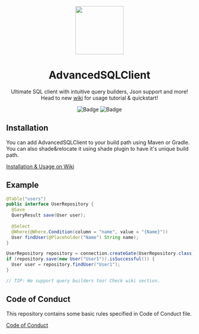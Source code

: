 <div align="center">
<img src="https://user-images.githubusercontent.com/67344817/230640267-dc49dac4-9c51-4657-a2d1-eb96c3a6b2a7.png" width="130px">
<!-- <img src="https://user-images.githubusercontent.com/67344817/201498814-84314078-3f88-4930-aec1-d3f437e5c9e8.png" width="130px"> -->

# AdvancedSQLClient
Ultimate SQL client with intuitive query builders, Json support and more!<br>
Head to new <a href="https://github.com/ZorTik/AdvancedSQLClient/wiki">wiki</a> for usage tutorial & quickstart!

![Badge](https://img.shields.io/jitpack/version/com.github.ZorTik/AdvancedSQLClient?style=for-the-badge) ![Badge](https://img.shields.io/github/license/ZorTik/AdvancedSQLClient?style=for-the-badge)
</div>



<!--<p align="center">
<img src="https://user-images.githubusercontent.com/67344817/183105393-af39026f-b059-4096-a880-1fe0e93eeeee.png" width="100%"></img>
</p>-->

## Installation
You can add AdvancedSQLClient to your build path using Maven or Gradle. You can also shade&relocate it using shade plugin to have it's unique build path.

<a href="https://github.com/ZorTik/AdvancedSQLClient/wiki">Installation & Usage on Wiki</a>

## Example
```java
@Table("users")
public interface UserRepository {
  @Save
  QueryResult save(User user);
  
  @Select
  @Where(@Where.Condition(column = "name", value = "{Name}"))
  User findUser(@Placeholder("Name") String name);
}

UserRepository repository = connection.createGate(UserRepository.class);
if (repository.save(new User("User1")).isSuccessful()) {
  User user = repository.findUser("User1");
}

// TIP: We support query builders too! Check wiki section.
```

## Code of Conduct
This repository contains some basic rules specified in Code of Conduct file.<br>

<a href="https://github.com/ZorTik/AdvancedSQLClient/blob/master/CODE_OF_CONDUCT.md">Code of Conduct</a>
